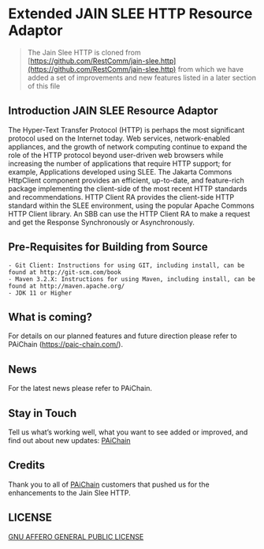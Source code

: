 # Extended JAIN SLEE HTTP Resource Adaptor
> The Jain Slee HTTP is cloned from [https://github.com/RestComm/jain-slee.http](https://github.com/RestComm/jain-slee.http) from which we have added a set of improvements and new features listed in a later section of this file

## Introduction JAIN SLEE Resource Adaptor
The Hyper-Text Transfer Protocol (HTTP) is perhaps the most significant protocol used on the Internet today. Web services, network-enabled appliances, and the growth of network computing continue to expand the role of the HTTP protocol beyond user-driven web browsers while increasing the number of applications that require HTTP support; for example, Applications developed using SLEE. The Jakarta Commons HttpClient component provides an efficient, up-to-date, and feature-rich package implementing the client-side of the most recent HTTP standards and recommendations. HTTP Client RA provides the client-side HTTP standard within the SLEE environment, using the popular Apache Commons HTTP Client library. An SBB can use the HTTP Client RA to make a request and get the Response Synchronously or Asynchronously. 
	
## Pre-Requisites for Building from Source
```
- Git Client: Instructions for using GIT, including install, can be found at http://git-scm.com/book
- Maven 3.2.X: Instructions for using Maven, including install, can be found at http://maven.apache.org/
- JDK 11 or Higher
```
## What is coming?
For details on our planned features and future direction please refer to PAiChain (https://paic-chain.com/).

## News
For the latest news please refer to PAiChain.

## Stay in Touch
Tell us what’s working well, what you want to see added or improved, and find out about new updates:
[PAiChain](https://paic-chain.com/)

## Credits
Thank you to all of [PAiChain](https://paic-chain.com/) customers that pushed us for the enhancements to the Jain Slee HTTP.

## LICENSE
[GNU AFFERO GENERAL PUBLIC LICENSE](./LICENSE)
